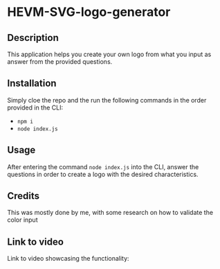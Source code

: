 # HEVM-SVG-logo-generator

## Description

This application helps you create your own logo from what you input as answer from the provided questions.

## Installation

Simply cloe the repo and the run the following commands in the order provided in the CLI:
  - `npm i`
  - `node index.js`

## Usage

After entering the command `node index.js` into the CLI, answer the questions in order to create a logo with the desired characteristics.

## Credits

This was mostly done by me, with some research on how to validate the color input

## Link to video

Link to video showcasing the functionality:

